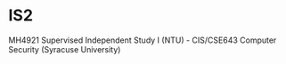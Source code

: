 # IS2
MH4921 Supervised Independent Study I (NTU) - CIS/CSE643 Computer Security (Syracuse University)
